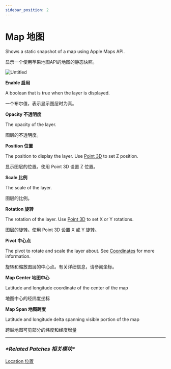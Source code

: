 ```yaml
---
sidebar_position: 2
---
```


# Map 地图

Shows a static snapshot of a map using Apple Maps API.

显示一个使用苹果地图API的地图的静态快照。

![Untitled](https://s3.us-west-2.amazonaws.com/secure.notion-static.com/b5c74212-5b02-4afd-8e3f-cba8c99b6f0a/Untitled.png?X-Amz-Algorithm=AWS4-HMAC-SHA256&X-Amz-Content-Sha256=UNSIGNED-PAYLOAD&X-Amz-Credential=AKIAT73L2G45EIPT3X45%2F20220602%2Fus-west-2%2Fs3%2Faws4_request&X-Amz-Date=20220602T185331Z&X-Amz-Expires=86400&X-Amz-Signature=804783abf1d50f0556c1451e93c4657bc46beaa57cc9a3d270f388ca47aab1a9&X-Amz-SignedHeaders=host&response-content-disposition=filename%20%3D%22Untitled.png%22&x-id=GetObject)

**Enable 启用**

A boolean that is true when the layer is displayed.

一个布尔值，表示显示图层时为真。

**Opacity 不透明度**

The opacity of the layer.

图层的不透明度。

**Position 位置**

The position to display the layer. Use [Point 3D](https://www.notion.so/Point-3D-6d2c3b3df3f74659ae0d647876ce3aa9) to set Z position.

显示图层的位置。使用 Point 3D 设置 Z 位置。

**Scale 比例**

The scale of the layer.

图层的比例。

**Rotation 旋转**

The rotation of the layer. Use [Point 3D](https://www.notion.so/Point-3D-6d2c3b3df3f74659ae0d647876ce3aa9) to set X or Y rotations.

图层的旋转。使用 Point 3D 设置 X 或 Y 旋转。

**Pivot 中心点**

The pivot to rotate and scale the layer about. See [Coordinates](https://www.notion.so/Coordinates-bd835085db7c48e49e00a66e5e44caf2) for more information.

旋转和缩放图层的中心点。有关详细信息，请参阅坐标。

**Map Center 地图中心**

Latitude and longitude coordinate of the center of the map

地图中心的经纬度坐标

**Map Span 地图跨度**

Latitude and longitude delta spanning visible portion of the map

跨越地图可见部分的纬度和经度增量

------

### ***\*Related Patches 相关模块\****

[Location 位置](https://www.notion.so/Location-a7708eea59364bd495bd5dccb9e8c324)
